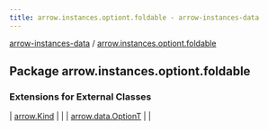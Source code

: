 ```yaml
---
title: arrow.instances.optiont.foldable - arrow-instances-data
---
```


[arrow-instances-data](../index.html) / [arrow.instances.optiont.foldable](./index.html)

## Package arrow.instances.optiont.foldable

### Extensions for External Classes

| [arrow.Kind](arrow.-kind/index.html) |  |
| [arrow.data.OptionT](arrow.data.-option-t/index.html) |  |

